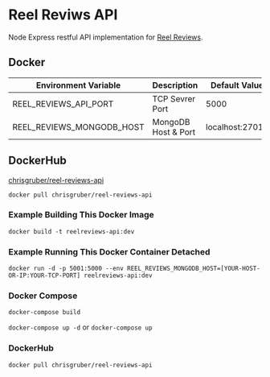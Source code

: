 # Reel Reviws API

Node Express restful API implementation for [Reel Reviews](https://github.com/gruberchris/ReelReviews).

## Docker

| Environment Variable      | Description         | Default Value   |
| ------------------------- | ------------------- | --------------- |
| REEL_REVIEWS_API_PORT     | TCP Sevrer Port     | 5000            |
| REEL_REVIEWS_MONGODB_HOST | MongoDB Host & Port | localhost:27017 |

## DockerHub

[chrisgruber/reel-reviews-api](https://hub.docker.com/r/chrisgruber/reel-reviews-api)

`docker pull chrisgruber/reel-reviews-api`

### Example Building This Docker Image

`docker build -t reelreviews-api:dev`

### Example Running This Docker Container Detached

`docker run -d -p 5001:5000 --env REEL_REVIEWS_MONGODB_HOST=[YOUR-HOST-OR-IP:YOUR-TCP-PORT] reelreviews-api:dev`

### Docker Compose

`docker-compose build`

`docker-compose up -d` or `docker-compose up`

### DockerHub

`docker pull chrisgruber/reel-reviews-api`

